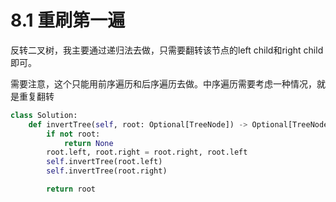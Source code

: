 # 8.1 重刷第一遍

反转二叉树，我主要通过递归法去做，只需要翻转该节点的left child和right child即可。

需要注意，这个只能用前序遍历和后序遍历去做。中序遍历需要考虑一种情况，就是重复翻转

```python
class Solution:
    def invertTree(self, root: Optional[TreeNode]) -> Optional[TreeNode]:
        if not root:
            return None
        root.left, root.right = root.right, root.left
        self.invertTree(root.left)
        self.invertTree(root.right)

        return root        
```